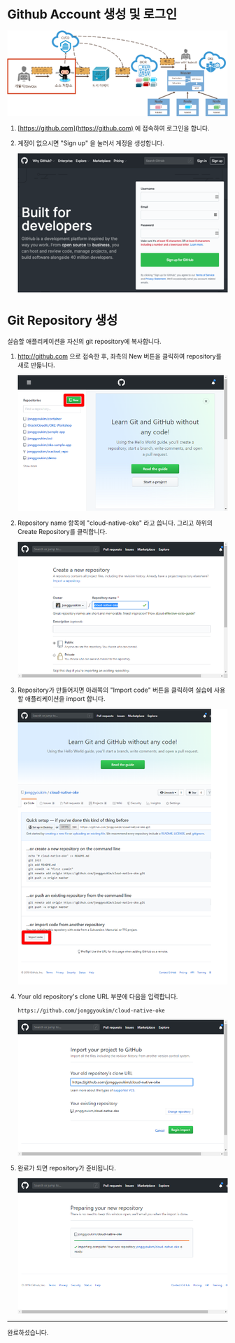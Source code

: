 
# Github Account 생성 및 로그인

![](images/step1.png)


1. [https://github.com](https://github.com) 에 접속하여 로그인을 합니다.

1. 계정이 없으시면 "Sign up" 을 눌러서 계정을 생성합니다.

    ![](images/github6.png)

# Git Repository 생성

실습할 애플리케이션을 자신의 git repository에 복사합니다.

1. http://github.com 으로 접속한 후, 좌측의 New 버튼을 클릭하여 repository를 새로 만듧니다.

    ![](images/github1.png)

1. Repository name 항목에 "cloud-native-oke" 라고 씁니다. 그리고 하위의 Create Repository를 클릭합니다.

    ![](images/github2.png)

1. Repository가 만들어지면 아래쪽의 "Import code" 버튼을 클릭하여 실습에 사용할 애플리케이션을 import 합니다.

    ![](images/github3.png)

1. Your old repository's clone URL 부분에 다음을 입력합니다.

    ~~~
    https://github.com/jonggyoukim/cloud-native-oke
    ~~~

    ![](images/github4.png)

1. 완료가 되면 repository가 준비됩니다.

    ![](images/github5.png)


---
완료하셨습니다.
